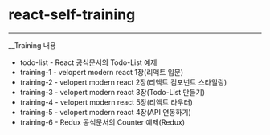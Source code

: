 # react-self-training

---
__Training 내용

- todo-list - React 공식문서의 Todo-List 예제
- training-1 - velopert modern react 1장(리액트 입문)
- training-2 - velopert modern react 2장(리액트 컴포넌트 스타일링)
- training-3 - velopert modern react 3장(Todo-List 만들기)
- training-4 - velopert modern react 5장(리액트 라우터)
- training-5 - velopert modern react 4장(API 연동하기)
- training-6 - Redux 공식문서의 Counter 예제(Redux)